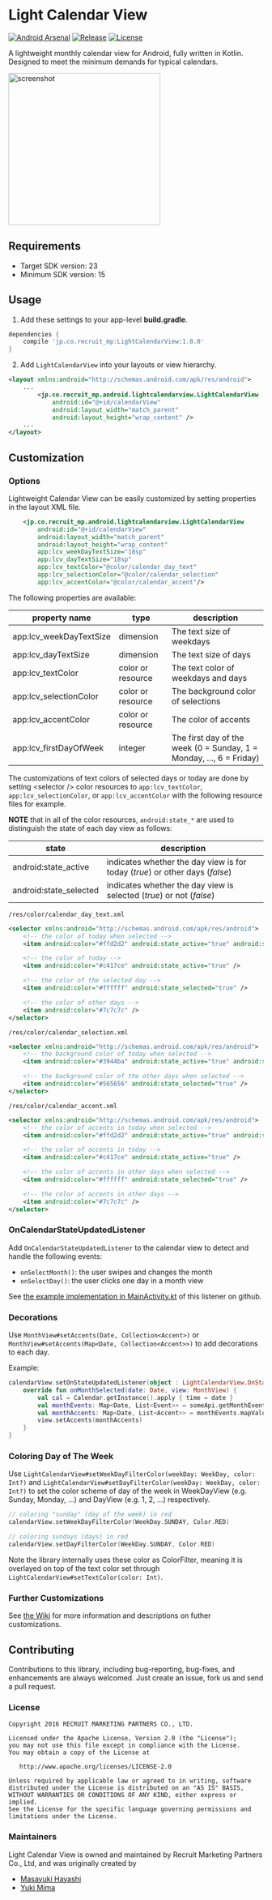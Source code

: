 # Light Calendar View

[![Android Arsenal](https://img.shields.io/badge/Android%20Arsenal-LightCalendarView-brightgreen.svg?style=flat)](https://android-arsenal.com/details/1/4696)
[![Release](https://img.shields.io/github/release/recruit-mp/LightCalendarView.svg?label=maven%20version)](https://github.com/recruit-mp/LightCalendarView)
[![License](https://img.shields.io/hexpm/l/plug.svg)]()

A lightweight monthly calendar view for Android, fully written in Kotlin. Designed to meet the minimum demands for typical calendars.

<img alt="screenshot" src="https://cloud.githubusercontent.com/assets/21093614/18807459/a6692ca4-8282-11e6-921d-1ea46c545ed4.gif" width="300" />

## Requirements
* Target SDK version: 23
* Minimum SDK version: 15

## Usage

1) Add these settings to your app-level **build.gradle**.
```groovy
dependencies {
    compile 'jp.co.recruit_mp:LightCalendarView:1.0.0'
}
```

2) Add `LightCalendarView` into your layouts or view hierarchy.
```xml
<layout xmlns:android="http://schemas.android.com/apk/res/android">
    ...
        <jp.co.recruit_mp.android.lightcalendarview.LightCalendarView
            android:id="@+id/calendarView"
            android:layout_width="match_parent"
            android:layout_height="wrap_content" />
    ...
</layout>
```

## Customization

### Options

Lightweight Calendar View can be easily customized by setting properties in the layout XML file.
```xml
    <jp.co.recruit_mp.android.lightcalendarview.LightCalendarView
        android:id="@+id/calendarView"
        android:layout_width="match_parent"
        android:layout_height="wrap_content"
        app:lcv_weekDayTextSize="18sp"
        app:lcv_dayTextSize="18sp"
        app:lcv_textColor="@color/calendar_day_text"
        app:lcv_selectionColor="@color/calendar_selection"
        app:lcv_accentColor="@color/calendar_accent"/>
```

The following properties are available:

| property name              | type              | description                                                         |
| -------------------------- | ----------------- | ------------------------------------------------------------------- |
| app:lcv_weekDayTextSize    | dimension         | The text size of weekdays                                           |
| app:lcv_dayTextSize        | dimension         | The text size of days                                               |
| app:lcv_textColor          | color or resource | The text color of weekdays and days                                 |
| app:lcv_selectionColor     | color or resource | The background color of selections                                  |
| app:lcv_accentColor        | color or resource | The color of accents                                                |
| app:lcv_firstDayOfWeek     | integer           | The first day of the week (0 = Sunday, 1 = Monday, ..., 6 = Friday) |

The customizations of text colors of selected days or today are done by setting &lt;selector /&gt; color resources to `app:lcv_textColor`, `app:lcv_selectionColor`, or `app:lcv_accentColor` with the following resource files for example.

**NOTE** that in all of the color resources, `android:state_*` are used to distinguish the state of each day view as follows:

| state                      | description                                                                   |
| -------------------------- | ----------------------------------------------------------------------------- |
| android:state_active       | indicates whether the day view is for today (_true_) or other days (_false_)  |
| android:state_selected     | indicates whether the day view is selected (_true_) or not (_false_)          |

`/res/color/calendar_day_text.xml`
```xml
<selector xmlns:android="http://schemas.android.com/apk/res/android">
    <!-- the color of today when selected -->
    <item android:color="#ffd2d2" android:state_active="true" android:state_selected="true" />

    <!-- the color of today -->
    <item android:color="#c417ce" android:state_active="true" />

    <!-- the color of the selected day -->
    <item android:color="#ffffff" android:state_selected="true" />

    <!-- the color of other days -->
    <item android:color="#7c7c7c" />
</selector>
```

`/res/color/calendar_selection.xml`
```xml
<selector xmlns:android="http://schemas.android.com/apk/res/android">
    <!-- the background color of today when selected -->
    <item android:color="#3944ba" android:state_active="true" android:state_selected="true" />

    <!-- the background color of the other days when selected -->
    <item android:color="#565656" android:state_selected="true" />
</selector>
```

`/res/color/calendar_accent.xml`
```xml
<selector xmlns:android="http://schemas.android.com/apk/res/android">
    <!-- the color of accents in today when selected -->
    <item android:color="#ffd2d2" android:state_active="true" android:state_selected="true" />

    <!-- the color of accents in today -->
    <item android:color="#c417ce" android:state_active="true" />

    <!-- the color of accents in other days when selected -->
    <item android:color="#ffffff" android:state_selected="true" />

    <!-- the color of accents in other days -->
    <item android:color="#7c7c7c" />
</selector>
```

### OnCalendarStateUpdatedListener
Add `OnCalendarStateUpdatedListener` to the calendar view to detect and handle the following events:

* `onSelectMonth()`: the user swipes and changes the month
* `onSelectDay()`: the user clicks one day in a month view

See [the example implementation in MainActivity.kt](sample/src/main/kotlin/jp/co/recruit_mp/android/lightcalendarview/sample/MainActivity.kt) of this listener on github.

### Decorations

Use `MonthView#setAccents(Date, Collection<Accent>)` or `MonthView#setAccents(Map<Date, Collection<Accent>>)` to add decorations to each day.

Example:
```kotlin
calendarView.setOnStateUpdatedListener(object : LightCalendarView.OnStateUpdatedListener {
    override fun onMonthSelected(date: Date, view: MonthView) {
        val cal = Calendar.getInstance().apply { time = date }
        val monthEvents: Map<Date, List<Event>> = someApi.getMonthEvents(cal[Calendar.YEAR], cal[Calendar.MONTH])
        val monthAccents: Map<Date, List<Accent>> = monthEvents.mapValues { event -> DotAccent(radius = 10f, color = event.color, key = event) }
        view.setAccents(monthAccents)
    }
}
```

### Coloring Day of The Week

Use `LightCalendarView#setWeekDayFilterColor(weekDay: WeekDay, color: Int?)` and `LightCalendarView#setDayFilterColor(weekDay: WeekDay, color: Int?)` to set the color scheme of day of the week in WeekDayView (e.g. Sunday, Monday, ...) and DayView (e.g. 1, 2, ...) respectively.

```kotlin
// coloring "sunday" (day of the week) in red
calendarView.setWeekDayFilterColor(WeekDay.SUNDAY, Color.RED)

// coloring sundays (days) in red
calendarView.setDayFilterColor(WeekDay.SUNDAY, Color.RED)
```

Note the library internally uses these color as ColorFilter, meaning it is overlayed on top of the text color set through `LightCalendarView#setTextColor(color: Int)`.

### Further Customizations

See [the Wiki](https://github.com/recruit-mp/LightCalendarView/wiki) for more information and descriptions on futher customizations.

## Contributing
Contributions to this library, including bug-reporting, bug-fixes, and enhancements are always welcomed. Just create an issue, fork us and send a pull request.

### License
```
Copyright 2016 RECRUIT MARKETING PARTNERS CO., LTD.

Licensed under the Apache License, Version 2.0 (the "License");
you may not use this file except in compliance with the License.
You may obtain a copy of the License at

   http://www.apache.org/licenses/LICENSE-2.0

Unless required by applicable law or agreed to in writing, software
distributed under the License is distributed on an "AS IS" BASIS,
WITHOUT WARRANTIES OR CONDITIONS OF ANY KIND, either express or implied.
See the License for the specific language governing permissions and
limitations under the License.
```

### Maintainers
Light Calendar View is owned and maintained by Recruit Marketing Partners Co., Ltd, and was originally created by

* [Masayuki Hayashi](https://github.com/tglovernuppy)
* [Yuki Mima](https://github.com/amyu)
